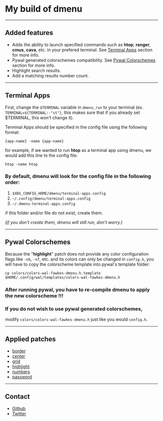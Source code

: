 # My build of dmenu

---

## Added features

+ Adds the ability to launch specified commands such as **htop**, **ranger**, **cmus**, **cava**, etc. in your prefered terminal. See [Terminal Apps](#terminal-apps) section for more info.
+ Pywal generated colorschemes compatibility. See [Pywal Colorschemes](#pywal-colorschemes) section for more info.
+ Highlight search results.
+ Add a matching results number count.

---

## Terminal Apps

First, change the `$TERMINAL` variable in `dmenu_run` to your terminal (ex. `TERMINAL=${TERMINAL:-"st"}`, this makes sure that if you already set $TERMINAL, this won't change it).

Terminal Apps should be specified in the config file using the following format: 

`{app-name} -name {app-name}`

for example, if we wanted to run **htop** as a terminal app using dmenu, we would add this line to the config file:

`htop -name htop`

### By default, dmenu will look for the config file in the following order:
1. `$XDG_CONFIG_HOME/dmenu/terminal-apps.config`
2. `~/.config/dmenu/terminal-apps.config`
3. `~/.dmenu-terminal-apps.config`

if this folder and/or file do not exist, create them.

*(if you don't create them, dmenu will still run, don't worry.)*

---

## Pywal Colorschemes

Because the "**highlight**" patch does not provide any color configuration flags like `-nb`, `-nf`, etc. and its colors can only be changed in `config.h`, you will have to copy the colorscheme template into pywal's template folder:

`cp colors/colors-wal-fawkes-dmenu.h.template $HOME/.config/wal/templates/colors-wal-fawkes-dmenu.h`

### After running pywal, you have to re-compile dmenu to apply the new colorscheme !!!

### If you do not wish to use pywal generated colorschemes,
modify `colors/colors-wal-fawkes-dmenu.h` just like you would `config.h`.


---

## Applied patches

+ [border](https://tools.suckless.org/dmenu/patches/border/)
+ [center](https://tools.suckless.org/dmenu/patches/center/)
+ [grid](https://tools.suckless.org/dmenu/patches/grid/)
+ [highlight](https://tools.suckless.org/dmenu/patches/highlight/)
+ [numbers](https://tools.suckless.org/dmenu/patches/numbers/)
+ [password](https://tools.suckless.org/dmenu/patches/password/)

---

## Contact

- [Github](https://github.com/FawkesOficial)
- [Twitter](https://twitter.com/FawkesOficial)
